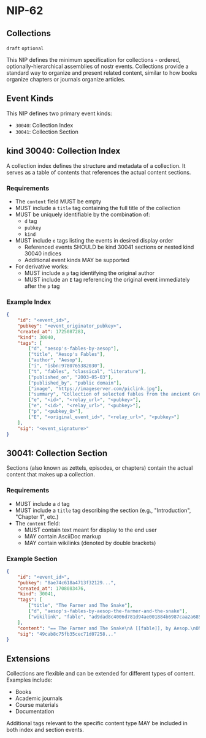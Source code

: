 NIP-62
======

Collections
----------

`draft` `optional`

This NIP defines the minimum specification for collections - ordered, optionally-hierarchical assemblies of nostr events. Collections provide a standard way to organize and present related content, similar to how books organize chapters or journals organize articles.

## Event Kinds

This NIP defines two primary event kinds:

- `30040`: Collection Index
- `30041`: Collection Section

## kind 30040: Collection Index

A collection index defines the structure and metadata of a collection. It serves as a table of contents that references the actual content sections.

### Requirements

- The `content` field MUST be empty
- MUST include a `title` tag containing the full title of the collection
- MUST be uniquely identifiable by the combination of:
  - `d` tag
  - `pubkey`
  - `kind`
- MUST include `e` tags listing the events in desired display order
  - Referenced events SHOULD be kind 30041 sections or nested kind 30040 indices
  - Additional event kinds MAY be supported
- For derivative works:
  - MUST include a `p` tag identifying the original author
  - MUST include an `E` tag referencing the original event immediately after the `p` tag

### Example Index

```json
{
    "id": "<event_id>",
    "pubkey": "<event_originator_pubkey>",
    "created_at": 1725087283,
    "kind": 30040,
    "tags": [
        ["d", "aesop's-fables-by-aesop"],
        ["title", "Aesop's Fables"],
        ["author", "Aesop"],
        ["i", "isbn:9780765382030"],
        ["t", "fables", "classical", "literature"],
        ["published_on", "2003-05-03"],
        ["published_by", "public domain"],
        ["image", "https://imageserver.com/piclink.jpg"],
        ["summary", "Collection of selected fables from the ancient Greek philosopher, known as Aesop."],
        ["e", "<id>", "<relay_url>", "<pubkey>"],
        ["e", "<id>", "<relay_url>", "<pubkey>"],
        ["p", "<pubkey_0>"],
        ["E", "<original_event_id>", "<relay_url>", "<pubkey>"]
    ],
    "sig": "<event_signature>"
}
```

## 30041: Collection Section

Sections (also known as zettels, episodes, or chapters) contain the actual content that makes up a collection.

### Requirements

- MUST include a `d` tag
- MUST include a `title` tag describing the section (e.g., "Introduction", "Chapter 1", etc.)
- The `content` field:
  - MUST contain text meant for display to the end user
  - MAY contain AsciiDoc markup
  - MAY contain wikilinks (denoted by double brackets)

### Example Section

```json
{
    "id": "<event_id>",
    "pubkey": "8ae74c618a4713f32129...",
    "created_at": 1708083476,
    "kind": 30041,
    "tags": [
        ["title", "The Farmer and The Snake"],
        ["d", "aesop's-fables-by-aesop-the-farmer-and-the-snake"],
        ["wikilink", "fable", "ad9dad8c4006d781d94ae001884b6987caa2a6852f3f43a571ca6838d0ced3af", "wss://thecitadel.nostr1.com"]
    ],
    "content": "== The Farmer and The Snake\nA [[fable]], by Aesop.\nONE WINTER a Farmer found a Snake stiff and frozen with cold. He had compassion on it, and taking it up, placed it in his bosom. The Snake was quickly revived by the warmth, and resuming its natural instincts, bit its benefactor, inflicting on him a mortal wound. 'Oh,' cried the Farmer with his last breath, 'I am rightly served for pitying a scoundrel.'\nThe greatest kindness will not bind the ungrateful.",
    "sig": "49cab8c75fb35cec71d07258..."
}
```

## Extensions

Collections are flexible and can be extended for different types of content. Examples include:

- Books
- Academic journals
- Course materials
- Documentation

Additional tags relevant to the specific content type MAY be included in both index and section events.
